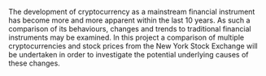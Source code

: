 The development of cryptocurrency as a mainstream financial instrument has become more and more apparent within the last 10 years. As such a comparison of its behaviours, changes and trends to traditional financial instruments may be examined. In this project a comparison of multiple cryptocurrencies and stock prices from the New York Stock Exchange will be undertaken in order to investigate the potential underlying causes of these changes.
